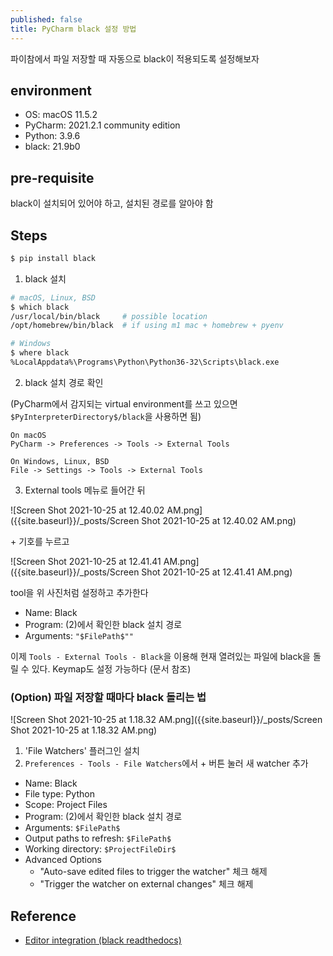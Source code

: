 ```yaml
---
published: false
title: PyCharm black 설정 방법
---
```

파이참에서 파일 저장할 때 자동으로 black이 적용되도록 설정해보자


## environment
- OS: macOS 11.5.2
- PyCharm: 2021.2.1 community edition
- Python: 3.9.6
- black: 21.9b0


## pre-requisite
black이 설치되어 있어야 하고, 설치된 경로를 알아야 함


## Steps
```sh
$ pip install black
```
1. black 설치

```sh
# macOS, Linux, BSD
$ which black
/usr/local/bin/black     # possible location
/opt/homebrew/bin/black  # if using m1 mac + homebrew + pyenv

# Windows
$ where black
%LocalAppdata%\Programs\Python\Python36-32\Scripts\black.exe
```
2. black 설치 경로 확인

(PyCharm에서 감지되는 virtual environment를 쓰고 있으면 `$PyInterpreterDirectory$/black`을 사용하면 됨)

```
On macOS
PyCharm -> Preferences -> Tools -> External Tools

On Windows, Linux, BSD
File -> Settings -> Tools -> External Tools
```

3. External tools 메뉴로 들어간 뒤

![Screen Shot 2021-10-25 at 12.40.02 AM.png]({{site.baseurl}}/_posts/Screen Shot 2021-10-25 at 12.40.02 AM.png)

\+ 기호를 누르고

![Screen Shot 2021-10-25 at 12.41.41 AM.png]({{site.baseurl}}/_posts/Screen Shot 2021-10-25 at 12.41.41 AM.png)

tool을 위 사진처럼 설정하고 추가한다

- Name: Black
- Program: (2)에서 확인한 black 설치 경로
- Arguments: `"$FilePath$""`

이제 `Tools - External Tools - Black`을 이용해 현재 열려있는 파일에 black을 돌릴 수 있다. Keymap도 설정 가능하다 (문서 참조)


### (Option) 파일 저장할 때마다 black 돌리는 법

![Screen Shot 2021-10-25 at 1.18.32 AM.png]({{site.baseurl}}/_posts/Screen Shot 2021-10-25 at 1.18.32 AM.png)

1. 'File Watchers' 플러그인 설치
2. `Preferences - Tools - File Watchers`에서 + 버튼 눌러 새 watcher 추가
  - Name: Black
  - File type: Python
  - Scope: Project Files
  - Program: (2)에서 확인한 black 설치 경로
  - Arguments: `$FilePath$`
  - Output paths to refresh: `$FilePath$`
  - Working directory: `$ProjectFileDir$`
  - Advanced Options
    - "Auto-save edited files to trigger the watcher" 체크 해제
    - "Trigger the watcher on external changes" 체크 해제


## Reference
- [Editor integration (black readthedocs)](https://black.readthedocs.io/en/stable/integrations/editors.html)
